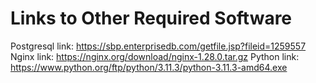 # Links to Other Required Software
Postgresql link: https://sbp.enterprisedb.com/getfile.jsp?fileid=1259557
Nginx link: https://nginx.org/download/nginx-1.28.0.tar.gz
Python link: https://www.python.org/ftp/python/3.11.3/python-3.11.3-amd64.exe
